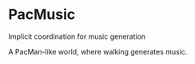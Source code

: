# PacMusic
Implicit coordination for music generation

A PacMan-like world, where walking generates music.
